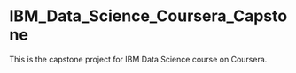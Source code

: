 # IBM_Data_Science_Coursera_Capstone
This is the capstone project for IBM Data Science course on Coursera.
